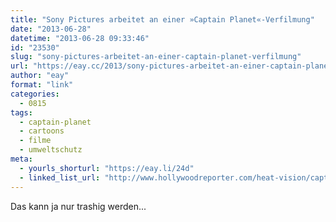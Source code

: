 ```yaml
---
title: "Sony Pictures arbeitet an einer »Captain Planet«-Verfilmung"
date: "2013-06-28"
datetime: "2013-06-28 09:33:46"
id: "23530"
slug: "sony-pictures-arbeitet-an-einer-captain-planet-verfilmung"
url: "https://eay.cc/2013/sony-pictures-arbeitet-an-einer-captain-planet-verfilmung/"
author: "eay"
format: "link"
categories:
  - 0815
tags:
  - captain-planet
  - cartoons
  - filme
  - umweltschutz
meta:
  - yourls_shorturl: "https://eay.li/24d"
  - linked_list_url: "http://www.hollywoodreporter.com/heat-vision/captain-planet-planeteers-movie-works-576490"
---
```


Das kann ja nur trashig werden...
